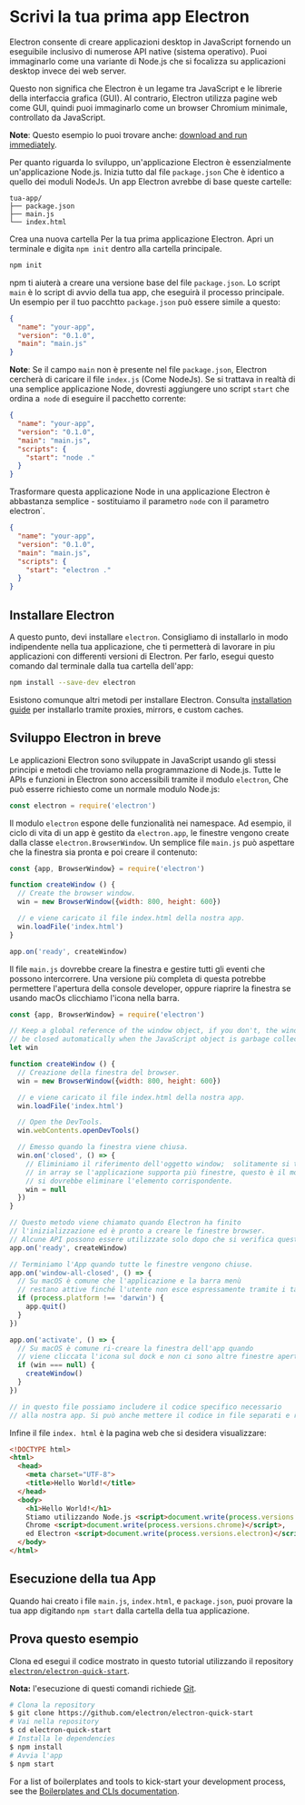 # Scrivi la tua prima app Electron

Electron consente di creare applicazioni desktop in JavaScript fornendo un eseguibile inclusivo di numerose API native (sistema operativo). Puoi immaginarlo come una variante di Node.js che si focalizza su applicazioni desktop invece dei web server.

Questo non significa che Electron è un legame tra JavaScript e le librerie della interfaccia grafica (GUI). Al contrario, Electron utilizza pagine web come GUI, quindi puoi immaginarlo come un browser Chromium minimale, controllato da JavaScript.

**Note**: Questo esempio lo puoi trovare anche: [download and run immediately](#trying-this-example).

Per quanto riguarda lo sviluppo, un'applicazione Electron è essenzialmente un'applicazione Node.js. Inizia tutto dal file `package.json` Che è identico a quello dei moduli NodeJs. Un app Electron avrebbe di base queste cartelle:

```text
tua-app/
├── package.json
├── main.js
└── index.html
```

Crea una nuova cartella Per la tua prima applicazione Electron. Apri un terminale e digita `npm init` dentro alla cartella principale.

```sh
npm init
```

npm ti aiuterà a creare una versione base del file `package.json`. Lo script `main` è lo script di avvio della tua app, che eseguirà il processo principale. Un esempio per il tuo pacchtto `package.json` può essere simile a questo:

```json
{
  "name": "your-app",
  "version": "0.1.0",
  "main": "main.js"
}
```

**Note**: Se il campo `main` non è presente nel file `package.json`, Electron cercherà di caricare il file `index.js` (Come NodeJs). Se si trattava in realtà di una semplice applicazione Node, dovresti aggiungere uno script `start` che ordina a` node` di eseguire il pacchetto corrente:

```json
{
  "name": "your-app",
  "version": "0.1.0",
  "main": "main.js",
  "scripts": {
    "start": "node ."
  }
}
```

Trasformare questa applicazione Node in una applicazione Electron è abbastanza semplice - sostituiamo il parametro `node` con il parametro electron`.

```json
{
  "name": "your-app",
  "version": "0.1.0",
  "main": "main.js",
  "scripts": {
    "start": "electron ."
  }
}
```

## Installare Electron

A questo punto, devi installare `electron`. Consigliamo di installarlo in modo indipendente nella tua applicazione, che ti permetterà di lavorare in piu applicazioni con differenti versioni di Electron. Per farlo, esegui questo comando dal terminale dalla tua cartella dell'app:

```sh
npm install --save-dev electron
```

Esistono comunque altri metodi per installare Electron. Consulta [installation guide](installation.md) per installarlo tramite proxies, mirrors, e custom caches.

## Sviluppo Electron in breve

Le applicazioni Electron sono sviluppate in JavaScript usando gli stessi principi e metodi che troviamo nella programmazione di Node.js. Tutte le APIs e funzioni in Electron sono accessibili tramite il modulo `electron`, Che può esserre richiesto come un normale modulo Node.js:

```javascript
const electron = require('electron')
```

Il modulo `electron` espone delle funzionalità nei namespace. Ad esempio, il ciclo di vita di un app è gestito da `electron.app`, le finestre vengono create dalla classe `electron.BrowserWindow`. Un semplice file `main.js` può aspettare che la finestra sia pronta e poi creare il contenuto:

```javascript
const {app, BrowserWindow} = require('electron')

function createWindow () {
  // Create the browser window.
  win = new BrowserWindow({width: 800, height: 600})

  // e viene caricato il file index.html della nostra app.
  win.loadFile('index.html')
}

app.on('ready', createWindow)
```

Il file `main.js` dovrebbe creare la finestra e gestire tutti gli eventi che possono intercorrere. Una versione più completa di questa potrebbe permettere l'apertura della console developer, oppure riaprire la finestra se usando macOs clicchiamo l'icona nella barra.

```javascript
const {app, BrowserWindow} = require('electron')

// Keep a global reference of the window object, if you don't, the window will
// be closed automatically when the JavaScript object is garbage collected.
let win

function createWindow () {
  // Creazione della finestra del browser.
  win = new BrowserWindow({width: 800, height: 600})

  // e viene caricato il file index.html della nostra app.
  win.loadFile('index.html')

  // Open the DevTools.
  win.webContents.openDevTools()

  // Emesso quando la finestra viene chiusa.
  win.on('closed', () => {
    // Eliminiamo il riferimento dell'oggetto window;  solitamente si tiene traccia delle finestre
    // in array se l'applicazione supporta più finestre, questo è il momento in cui 
    // si dovrebbe eliminare l'elemento corrispondente.
    win = null
  })
}

// Questo metodo viene chiamato quando Electron ha finito
// l'inizializzazione ed è pronto a creare le finestre browser.
// Alcune API possono essere utilizzate solo dopo che si verifica questo evento.
app.on('ready', createWindow)

// Terminiamo l'App quando tutte le finestre vengono chiuse.
app.on('window-all-closed', () => {
  // Su macOS è comune che l'applicazione e la barra menù 
  // restano attive finché l'utente non esce espressamente tramite i tasti Cmd + Q
  if (process.platform !== 'darwin') {
    app.quit()
  }
})

app.on('activate', () => {
  // Su macOS è comune ri-creare la finestra dell'app quando
  // viene cliccata l'icona sul dock e non ci sono altre finestre aperte.
  if (win === null) {
    createWindow()
  }
})

// in questo file possiamo includere il codice specifico necessario 
// alla nostra app. Si può anche mettere il codice in file separati e richiederlo qui.
```

Infine il file `index. html` è la pagina web che si desidera visualizzare:

```html
<!DOCTYPE html>
<html>
  <head>
    <meta charset="UTF-8">
    <title>Hello World!</title>
  </head>
  <body>
    <h1>Hello World!</h1>
    Stiamo utilizzando Node.js <script>document.write(process.versions.node)</script>,
    Chrome <script>document.write(process.versions.chrome)</script>,
    ed Electron <script>document.write(process.versions.electron)</script>.
  </body>
</html>
```

## Esecuzione della tua App

Quando hai creato i file `main.js`, `index.html`, e `package.json`, puoi provare la tua app digitando `npm start` dalla cartella della tua applicazione.

## Prova questo esempio

Clona ed esegui il codice mostrato in questo tutorial utilizzando il repository [`electron/electron-quick-start`](https://github.com/electron/electron-quick-start).

**Nota:** l'esecuzione di questi comandi richiede [Git](https://git-scm.com).

```sh
# Clona la repository
$ git clone https://github.com/electron/electron-quick-start
# Vai nella repository
$ cd electron-quick-start
# Installa le dependencies
$ npm install
# Avvia l'app
$ npm start
```

For a list of boilerplates and tools to kick-start your development process, see the [Boilerplates and CLIs documentation](./boilerplates-and-clis.md).
